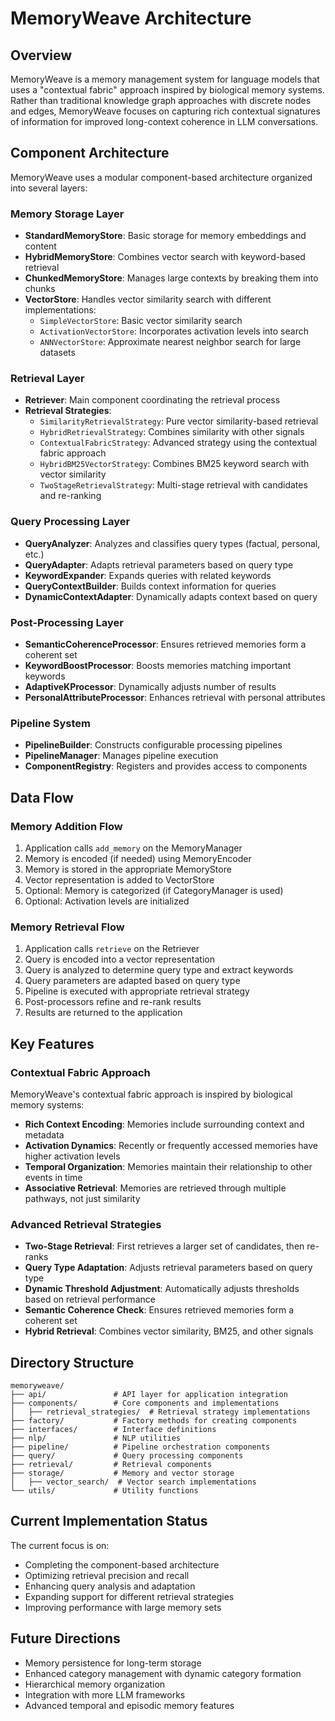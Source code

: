 # MemoryWeave Architecture

## Overview

MemoryWeave is a memory management system for language models that uses a "contextual fabric" approach inspired by biological memory systems. Rather than traditional knowledge graph approaches with discrete nodes and edges, MemoryWeave focuses on capturing rich contextual signatures of information for improved long-context coherence in LLM conversations.

## Component Architecture

MemoryWeave uses a modular component-based architecture organized into several layers:

### Memory Storage Layer

- **StandardMemoryStore**: Basic storage for memory embeddings and content
- **HybridMemoryStore**: Combines vector search with keyword-based retrieval
- **ChunkedMemoryStore**: Manages large contexts by breaking them into chunks
- **VectorStore**: Handles vector similarity search with different implementations:
  - `SimpleVectorStore`: Basic vector similarity search
  - `ActivationVectorStore`: Incorporates activation levels into search
  - `ANNVectorStore`: Approximate nearest neighbor search for large datasets

### Retrieval Layer

- **Retriever**: Main component coordinating the retrieval process
- **Retrieval Strategies**:
  - `SimilarityRetrievalStrategy`: Pure vector similarity-based retrieval
  - `HybridRetrievalStrategy`: Combines similarity with other signals
  - `ContextualFabricStrategy`: Advanced strategy using the contextual fabric approach
  - `HybridBM25VectorStrategy`: Combines BM25 keyword search with vector similarity
  - `TwoStageRetrievalStrategy`: Multi-stage retrieval with candidates and re-ranking

### Query Processing Layer

- **QueryAnalyzer**: Analyzes and classifies query types (factual, personal, etc.)
- **QueryAdapter**: Adapts retrieval parameters based on query type
- **KeywordExpander**: Expands queries with related keywords
- **QueryContextBuilder**: Builds context information for queries
- **DynamicContextAdapter**: Dynamically adapts context based on query

### Post-Processing Layer

- **SemanticCoherenceProcessor**: Ensures retrieved memories form a coherent set
- **KeywordBoostProcessor**: Boosts memories matching important keywords
- **AdaptiveKProcessor**: Dynamically adjusts number of results
- **PersonalAttributeProcessor**: Enhances retrieval with personal attributes

### Pipeline System

- **PipelineBuilder**: Constructs configurable processing pipelines
- **PipelineManager**: Manages pipeline execution
- **ComponentRegistry**: Registers and provides access to components

## Data Flow

### Memory Addition Flow

1. Application calls `add_memory` on the MemoryManager
1. Memory is encoded (if needed) using MemoryEncoder
1. Memory is stored in the appropriate MemoryStore
1. Vector representation is added to VectorStore
1. Optional: Memory is categorized (if CategoryManager is used)
1. Optional: Activation levels are initialized

### Memory Retrieval Flow

1. Application calls `retrieve` on the Retriever
1. Query is encoded into a vector representation
1. Query is analyzed to determine query type and extract keywords
1. Query parameters are adapted based on query type
1. Pipeline is executed with appropriate retrieval strategy
1. Post-processors refine and re-rank results
1. Results are returned to the application

## Key Features

### Contextual Fabric Approach

MemoryWeave's contextual fabric approach is inspired by biological memory systems:

- **Rich Context Encoding**: Memories include surrounding context and metadata
- **Activation Dynamics**: Recently or frequently accessed memories have higher activation levels
- **Temporal Organization**: Memories maintain their relationship to other events in time
- **Associative Retrieval**: Memories are retrieved through multiple pathways, not just similarity

### Advanced Retrieval Strategies

- **Two-Stage Retrieval**: First retrieves a larger set of candidates, then re-ranks
- **Query Type Adaptation**: Adjusts retrieval parameters based on query type
- **Dynamic Threshold Adjustment**: Automatically adjusts thresholds based on retrieval performance
- **Semantic Coherence Check**: Ensures retrieved memories form a coherent set
- **Hybrid Retrieval**: Combines vector similarity, BM25, and other signals

## Directory Structure

```
memoryweave/
├── api/               # API layer for application integration
├── components/        # Core components and implementations
│   ├── retrieval_strategies/  # Retrieval strategy implementations
├── factory/           # Factory methods for creating components
├── interfaces/        # Interface definitions
├── nlp/               # NLP utilities
├── pipeline/          # Pipeline orchestration components
├── query/             # Query processing components
├── retrieval/         # Retrieval components
├── storage/           # Memory and vector storage
│   ├── vector_search/  # Vector search implementations
└── utils/             # Utility functions
```

## Current Implementation Status

The current focus is on:

- Completing the component-based architecture
- Optimizing retrieval precision and recall
- Enhancing query analysis and adaptation
- Expanding support for different retrieval strategies
- Improving performance with large memory sets

## Future Directions

- Memory persistence for long-term storage
- Enhanced category management with dynamic category formation
- Hierarchical memory organization
- Integration with more LLM frameworks
- Advanced temporal and episodic memory features
